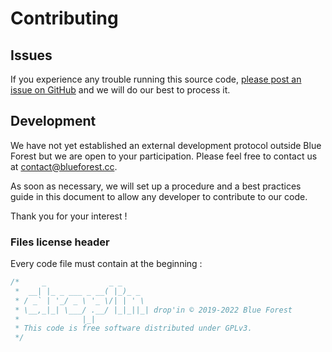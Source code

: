 
# Contributing

## Issues

If you experience any trouble running this source code, [please post an issue on GitHub](https://github.com/theblueforest/dropin-compiler/issues/new) and we will do our best to process it.

## Development

We have not yet established an external development protocol outside Blue Forest but we are open to your participation. Please feel free to contact us at contact@blueforest.cc.

As soon as necessary, we will set up a procedure and a best practices guide in this document to allow any developer to contribute to our code.

Thank you for your interest !

### Files license header
Every code file must contain at the beginning :
```rs
/*     _              _ _
 *  __| |_ _ ___ _ __( |_)_ _
 * / _` | '_/ _ \ '_ \/| | ' \
 * \__,_|_| \___/ .__/ |_|_||_| drop'in © 2019-2022 Blue Forest
 *              |_|
 * This code is free software distributed under GPLv3.
 */
```
